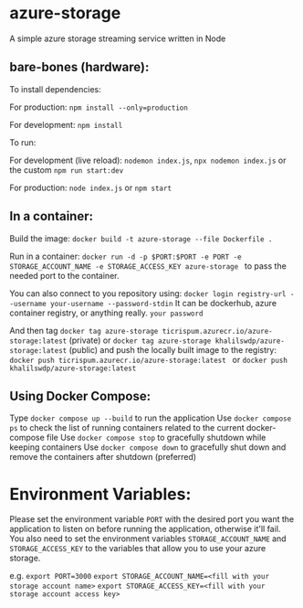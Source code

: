# azure-storage
A simple azure storage streaming service written in Node

## bare-bones (hardware):

To install dependencies:

For production: `npm install --only=production`

For development: `npm install`

To run:

For development (live reload): `nodemon index.js`, `npx nodemon index.js` or the custom `npm run start:dev`

For production: `node index.js` or `npm start`

## In a container:

Build the image: `docker build -t azure-storage --file Dockerfile .`

[comment]: <> (Of the format: `docker build -t image-name:tag --file path-to-docker-file path-to-project`)

Run in a container: `docker run -d -p $PORT:$PORT -e PORT -e STORAGE_ACCOUNT_NAME -e STORAGE_ACCESS_KEY azure-storage ` to pass the needed port to the container.

[comment]: <> (The internal ports are not important,  the important one is the port in which to expose it)

You can also connect to you repository using: `docker login registry-url --username your-username --password-stdin`
It can be dockerhub, azure container registry, or anything really.
`your password`

And then tag `docker tag azure-storage ticrispum.azurecr.io/azure-storage:latest` (private) or 
`docker tag azure-storage khalilswdp/azure-storage:latest` (public) and push the locally built image to the registry:
`docker push ticrispum.azurecr.io/azure-storage:latest ` or `docker push khalilswdp/azure-storage:latest `

## Using Docker Compose:
Type `docker compose up --build` to run the application
Use `docker compose ps` to check the list of running containers related to the current docker-compose file
Use `docker compose stop` to gracefully shutdown while keeping containers
Use `docker compose down` to gracefully shut down and remove the containers after shutdown (preferred)

# Environment Variables:
Please set the environment variable `PORT` with the desired port you want the application to listen on before running the application, otherwise it'll fail.
You also need to set the environment variables `STORAGE_ACCOUNT_NAME` and `STORAGE_ACCESS_KEY` to the variables that allow you to use your azure storage.

e.g. 
`export PORT=3000`
`export STORAGE_ACCOUNT_NAME=<fill with your storage account name>`
`export STORAGE_ACCESS_KEY=<fill with your storage account access key>`
